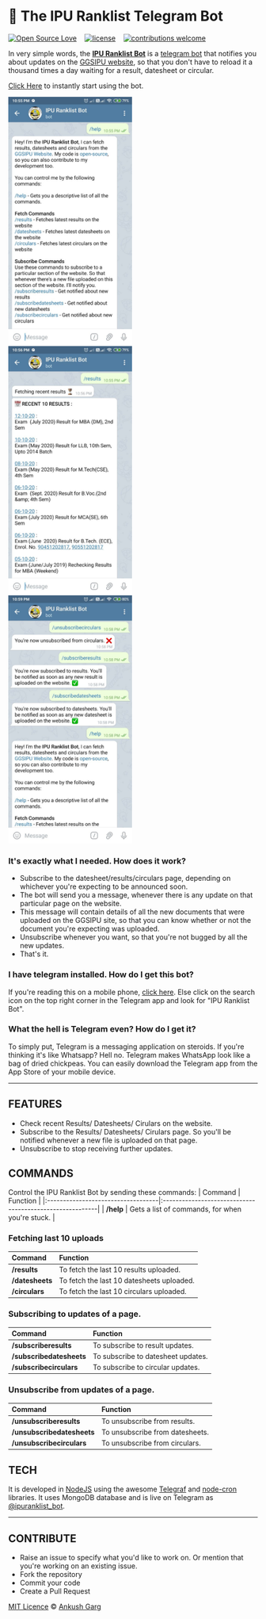 # 🤖 The IPU Ranklist Telegram Bot

[![Open Source Love](https://badges.frapsoft.com/os/v2/open-source.svg?v=102)](https://github.com/ankushgarg1998/ipuranklist-bot)  &nbsp;&nbsp;
[![license](https://img.shields.io/github/license/mashape/apistatus.svg)](https://github.com/ankushgarg1998/ipuranklist-bot)  &nbsp;&nbsp;
[![contributions welcome](https://img.shields.io/badge/contributions-welcome-brightgreen.svg?style=flat)](https://github.com/ankushgarg1998/ipuranklist-bot)


In very simple words, the [**IPU Ranklist Bot**]((https://web.telegram.org/#/im?p=@ipuranklist_bot)) is a [telegram bot](https://telegram.org/blog/bot-revolution) that notifies you about updates on the [GGSIPU website](http://ipu.ac.in/), so that you don't have to reload it a thousand times a day waiting for a result, datesheet or circular.

[Click Here](https://web.telegram.org/#/im?p=@ipuranklist_bot) to instantly start using the bot.

<img src="./screenshots/1.jpg" alt="screenshot" width="250px"/>&nbsp;&nbsp;&nbsp;&nbsp;
<img src="./screenshots/2.jpg" alt="screenshot" width="250px"/>&nbsp;&nbsp;&nbsp;&nbsp;
<img src="./screenshots/3.jpg" alt="screenshot" width="250px"/>


### It's exactly what I needed. How does it work?
- Subscribe to the datesheet/results/circulars page, depending on whichever you're expecting to be announced soon.
- The bot will send you a message, whenever there is any update on that particular page on the website.
- This message will contain details of all the new documents that were uploaded on the GGSIPU site, so that you can know whether or not the document you're expecting was uploaded.
- Unsubscribe whenever you want, so that you're not bugged by all the new updates.
- That's it.

### I have telegram installed. How do I get this bot?
If you're reading this on a mobile phone, [click here](https://web.telegram.org/#/im?p=@ipuranklist_bot). Else click on the search icon on the top right corner in the Telegram app and look for "IPU Ranklist Bot". 


### What the hell is Telegram even? How do I get it?
To simply put, Telegram is a messaging application on steroids. If you're thinking it's like Whatsapp? Hell no. Telegram makes WhatsApp look like a bag of dried chickpeas. You can easily download the Telegram app from the App Store of your mobile device.

---

## FEATURES
- Check recent Results/ Datesheets/ Cirulars on the website.
- Subscribe to the Results/ Datesheets/ Cirulars page. So you'll be notified whenever a new file is uploaded on that page.
- Unsubscribe to stop receiving further updates.

## COMMANDS
Control the IPU Ranklist Bot by sending these commands:
| Command                            | Function                                                 |
|:-----------------------------------|:---------------------------------------------------------|
| **/help**                          | Gets a list of commands, for when you're stuck.          |


### Fetching last 10 uploads
| Command                            | Function                                                 |
|:-----------------------------------|:---------------------------------------------------------|
| **/results**                       | To fetch the last 10 results uploaded.                   |
| **/datesheets**                    | To fetch the last 10 datesheets uploaded.                |
| **/circulars**                     | To fetch the last 10 circulars uploaded.                 |

### Subscribing to updates of a page.
| Command                            | Function                                                 |
|:-----------------------------------|:---------------------------------------------------------|
| **/subscriberesults**              | To subscribe to result updates.                          |
| **/subscribedatesheets**           | To subscribe to datesheet updates.                       |
| **/subscribecirculars**            | To subscribe to circular updates.                        |

### Unsubscribe from updates of a page.
| Command                            | Function                                                 |
|:-----------------------------------|:---------------------------------------------------------|
| **/unsubscriberesults**            | To unsubscribe from results.                             |
| **/unsubscribedatesheets**         | To unsubscribe from datesheets.                          |
| **/unsubscribecirculars**          | To unsubscribe from circulars.                           |


## TECH
It is developed in [NodeJS](https://nodejs.org/en/) using the awesome [Telegraf](https://telegraf.js.org) and [node-cron](https://github.com/node-cron/node-cron) libraries. It uses MongoDB database and is live on Telegram as [@ipuranklist_bot](https://web.telegram.org/#/im?p=@ipuranklist_bot). 


<hr>

## CONTRIBUTE
- Raise an issue to specify what you'd like to work on. Or mention that you're working on an existing issue.
- Fork the repository
- Commit your code
- Create a Pull Request

[MIT Licence](https://github.com/ankushgarg1998/ipuranklist-bot/blob/master/LICENSE) © [Ankush Garg](https://ankushgarg1998.github.io/)
